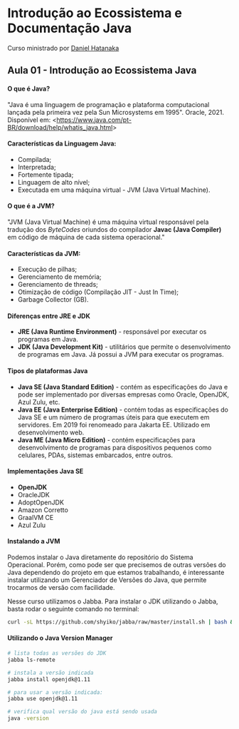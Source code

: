 # Introdução ao Ecossistema e Documentação Java
Curso ministrado por [Daniel Hatanaka](https://github.com/hatanakadaniel)

## Aula 01 - Introdução ao Ecossistema Java

#### O que é Java?
"Java é uma linguagem de programação e plataforma computacional lançada pela primeira vez pela Sun Microsystems em 1995". Oracle, 2021. Disponível em: <<https://www.java.com/pt-BR/download/help/whatis_java.html>>

#### Características da Linguagem Java:

- Compilada;
- Interpretada;
- Fortemente tipada;
- Linguagem de alto nível;
- Executada em uma máquina virtual - JVM (Java Virtual Machine).


#### O que é a JVM?
"JVM (Java Virtual Machine) é uma máquina virtual responsável pela tradução dos *ByteCodes* oriundos do compilador **Javac (Java Compiler)** em código de máquina de cada sistema operacional."

#### Características da JVM:
- Execução de pilhas;
- Gerenciamento de memória;
- Gerenciamento de threads;
- Otimização de código (Compilação JIT - Just In Time);
- Garbage Collector (GB).

#### Diferenças entre JRE e JDK

- **JRE (Java Runtime Environment)** - responsável por executar os programas em Java.
- **JDK (Java Development Kit)** - utilitários que permite o desenvolvimento de programas em Java. Já possui a JVM para executar os programas.

#### Tipos de plataformas Java

- **Java SE (Java Standard Edition)** - contém as especificações do Java e pode ser implementado por diversas empresas como Oracle, OpenJDK, Azul Zulu, etc.
- **Java EE (Java Enterprise Edition)** - contém todas as especificações do Java SE e um número de programas úteis para que executem em servidores. Em 2019 foi renomeado para Jakarta EE. Utilizado em desenvolvimento web.
- **Java ME (Java Micro Edition)** - contém especificações para desenvolvimento de programas para dispositivos pequenos como celulares, PDAs, sistemas embarcados, entre outros.

#### Implementações Java SE
- **OpenJDK**
- OracleJDK
- AdoptOpenJDK
- Amazon Corretto
- GraalVM CE
- Azul Zulu

#### Instalando a JVM
Podemos instalar o Java diretamente do repositório do Sistema Operacional. Porém, como pode ser que precisemos de outras versões do Java dependendo do projeto em que estamos trabalhando, é interessante instalar utilizando um Gerenciador de Versões do Java, que permite trocarmos de versão com facilidade.

Nesse curso utilizamos o Jabba. Para instalar o JDK utilizando o Jabba, basta rodar o seguinte comando no terminal:

```bash
curl -sL https://github.com/shyiko/jabba/raw/master/install.sh | bash && . ~/.jabba/jabba.sh
```

#### Utilizando o Java Version Manager

```bash
# lista todas as versões do JDK
jabba ls-remote

# instala a versão indicada
jabba install openjdk@1.11

# para usar a versão indicada:
jabba use openjdk@1.11

# verifica qual versão do java está sendo usada
java -version
```
